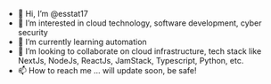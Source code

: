 - 👋 Hi, I’m @esstat17
- 👀 I’m interested in cloud technology, software development, cyber security
- 🌱 I’m currently learning automation
- 💞️ I’m looking to collaborate on cloud infrastructure, tech stack like NextJs, NodeJs, ReactJs, JamStack, Typescript, Python, etc.
- 📫 How to reach me ... will update soon, be safe!

<!---
esstat17/esstat17 is a ✨ special ✨ repository because its `README.md` (this file) appears on your GitHub profile.
You can click the Preview link to take a look at your changes.
--->

